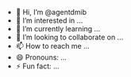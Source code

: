 - 👋 Hi, I’m @agentdmib
- 👀 I’m interested in ...
- 🌱 I’m currently learning ...
- 💞️ I’m looking to collaborate on ...
- 📫 How to reach me ...
- 😄 Pronouns: ...
- ⚡ Fun fact: ...

<!---
agentdmib/agentdmib is a ✨ special ✨ repository because its `README.md` (this file) appears on your GitHub profile.
You can click the Preview link to take a look at your changes.
--->
